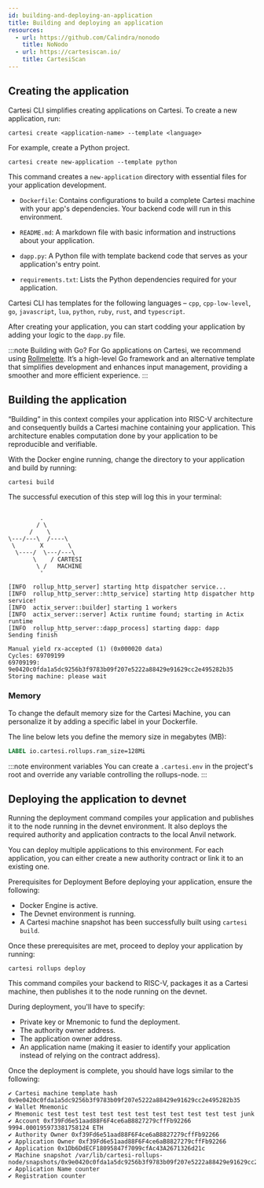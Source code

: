 ```yaml
---
id: building-and-deploying-an-application
title: Building and deploying an application
resources:
  - url: https://github.com/Calindra/nonodo
    title: NoNodo
  - url: https://cartesiscan.io/
    title: CartesiScan
---
```


## Creating the application

Cartesi CLI simplifies creating applications on Cartesi. To create a new application, run:

```shell
cartesi create <application-name> --template <language>
```

For example, create a Python project.

```shell
cartesi create new-application --template python
```

This command creates a `new-application` directory with essential files for your application development.

- `Dockerfile`: Contains configurations to build a complete Cartesi machine with your app's dependencies. Your backend code will run in this environment.

- `README.md`: A markdown file with basic information and instructions about your application.

- `dapp.py`: A Python file with template backend code that serves as your application's entry point.

- `requirements.txt`: Lists the Python dependencies required for your application.

Cartesi CLI has templates for the following languages – `cpp`, `cpp-low-level`, `go`, `javascript`, `lua`, `python`, `ruby`, `rust`, and `typescript`.

After creating your application, you can start codding your application by adding your logic to the `dapp.py` file.

:::note Building with Go?
For Go applications on Cartesi, we recommend using [Rollmelette](https://github.com/rollmelette/rollmelette). It’s a high-level Go framework and an alternative template that simplifies development and enhances input management, providing a smoother and more efficient experience.
:::

## Building the application

“Building” in this context compiles your application into RISC-V architecture and consequently builds a Cartesi machine containing your application. This architecture enables computation done by your application to be reproducible and verifiable.

With the Docker engine running, change the directory to your application and build by running:

```shell
cartesi build
```

The successful execution of this step will log this in your terminal:

```shell

         .
        / \
      /    \
\---/---\  /----\
 \       X       \
  \----/  \---/---\
       \    / CARTESI
        \ /   MACHINE
         '

[INFO  rollup_http_server] starting http dispatcher service...
[INFO  rollup_http_server::http_service] starting http dispatcher http service!
[INFO  actix_server::builder] starting 1 workers
[INFO  actix_server::server] Actix runtime found; starting in Actix runtime
[INFO  rollup_http_server::dapp_process] starting dapp: dapp
Sending finish

Manual yield rx-accepted (1) (0x000020 data)
Cycles: 69709199
69709199: 9e0420c0fda1a5dc9256b3f9783b09f207e5222a88429e91629cc2e495282b35
Storing machine: please wait
```

### Memory

To change the default memory size for the Cartesi Machine, you can personalize it by adding a specific label in your Dockerfile.

The line below lets you define the memory size in megabytes (MB):

```dockerfile
LABEL io.cartesi.rollups.ram_size=128Mi
```

:::note environment variables
You can create a `.cartesi.env` in the project's root and override any variable controlling the rollups-node.
:::

## Deploying the application to devnet

Running the deployment command compiles your application and publishes it to the node running in the devnet environment. It also deploys the required authority and application contracts to the local Anvil network.

You can deploy multiple applications to this environment. For each application, you can either create a new authority contract or link it to an existing one.

Prerequisites for Deployment
Before deploying your application, ensure the following:

- Docker Engine is active.
- The Devnet environment is running.
- A Cartesi machine snapshot has been successfully built using `cartesi build`.

Once these prerequisites are met, proceed to deploy your application by running:

```shell
cartesi rollups deploy
```

This command compiles your backend to RISC-V, packages it as a Cartesi machine, then publishes it to the node running on the devnet.

During deployment, you'll have to specify:

- Private key or Mnemonic to fund the deployment.
- The authority owner address.
- The application owner address.
- An application name (making it easier to identify your application instead of relying on the contract address).

Once the deployment is complete, you should have logs similar to the following:

```shell
✔ Cartesi machine template hash 0x9e0420c0fda1a5dc9256b3f9783b09f207e5222a88429e91629cc2e495282b35
✔ Wallet Mnemonic
✔ Mnemonic test test test test test test test test test test test junk
✔ Account 0xf39Fd6e51aad88F6F4ce6aB8827279cffFb92266 9994.000195973381758124 ETH
✔ Authority Owner 0xf39Fd6e51aad88F6F4ce6aB8827279cffFb92266
✔ Application Owner 0xf39Fd6e51aad88F6F4ce6aB8827279cffFb92266
✔ Application 0x1Db6DdECF18095847f7099cfAc43A2671326d21c
✔ Machine snapshot /var/lib/cartesi-rollups-node/snapshots/0x9e0420c0fda1a5dc9256b3f9783b09f207e5222a88429e91629cc2e495282b35/
✔ Application Name counter
✔ Registration counter
```
